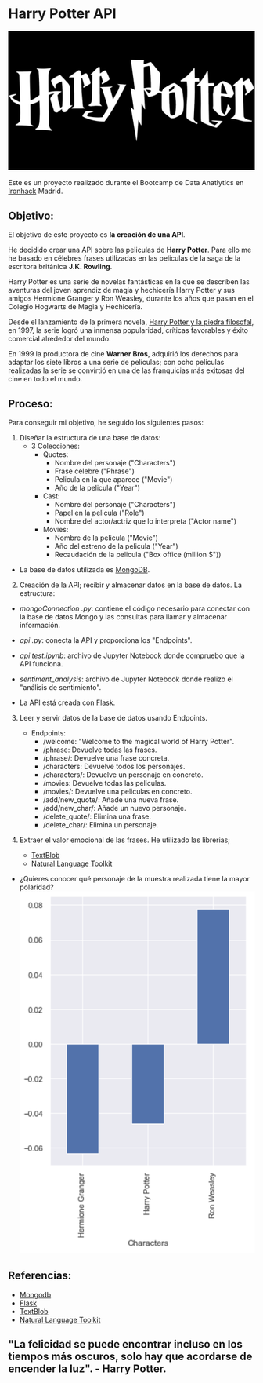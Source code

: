 # Harry Potter API

![HarryPotter](/image/harry_potter.jpg)

Este es un proyecto realizado durante el Bootcamp de Data Anatlytics en [Ironhack](https://www.ironhack.com/es/data-analytics) Madrid.

## Objetivo:

El objetivo de este proyecto es **la creación de una API**.

He decidido crear una API sobre las peliculas de **Harry Potter**. Para ello me he basado en célebres frases utilizadas en las peliculas de la saga de la escritora británica **J.K. Rowling**.

Harry Potter es una serie de novelas fantásticas en la que se describen las aventuras del joven aprendiz de magia y hechicería Harry Potter y sus amigos Hermione Granger y Ron Weasley, durante los años que pasan en el Colegio Hogwarts de Magia y Hechicería. 

Desde el lanzamiento de la primera novela, [Harry Potter y la piedra filosofal](https://es.wikipedia.org/wiki/Harry_Potter_y_la_piedra_filosofal), en 1997, la serie logró una inmensa popularidad, críticas favorables y éxito comercial alrededor del mundo.

En 1999 la productora de cine **Warner Bros**, adquirió los derechos para adaptar los siete libros a una serie de películas; con ocho películas realizadas la serie se convirtió en una de las franquicias más exitosas del cine en todo el mundo.

## Proceso:

Para conseguir mi objetivo, he seguido los siguientes pasos:

1. Diseñar la estructura de una base de datos:
   * 3 Colecciones:
      - Quotes: 
           - Nombre del personaje ("Characters")
           - Frase célebre ("Phrase")
           - Pelicula en la que aparece ("Movie")
           - Año de la pelicula ("Year")
       - Cast:
           - Nombre del personaje ("Characters")
           - Papel en la pelicula ("Role")
           - Nombre del actor/actriz que lo interpreta ("Actor name")
       - Movies:    
           - Nombre de la pelicula ("Movie")
           - Año del estreno de la pelicula ("Year")
           - Recaudación de la pelicula ("Box office (million $"))
  
* La base de datos utilizada es [MongoDB](https://www.mongodb.com/es).
  
2. Creación de la API; recibir y almacenar datos en la base de datos. La estructura:
   
- *mongoConnection .py*: contiene el código necesario para conectar con la base de datos Mongo y las consultas para llamar y almacenar información.

- *api .py*: conecta la API y proporciona los "Endpoints".

- *api test.ipynb*: archivo de Jupyter Notebook donde compruebo que la API funciona.

- *sentiment_analysis*: archivo de Jupyter Notebook donde realizo el "análisis de sentimiento".
   
* La API está creada con [Flask](https://flask.palletsprojects.com/en/1.1.x/).
   
3. Leer y servir datos de la base de datos usando Endpoints.
   
   - Endpoints:
     - /welcome: "Welcome to the magical world of Harry Potter".
     - /phrase: Devuelve todas las frases.
     - /phrase/<phrase>: Devuelve una frase concreta.
     - /characters: Devuelve todos los personajes.
     - /characters/<character>: Devuelve un personaje en concreto.
     - /movies: Devuelve todas las peliculas.
     - /movies/<movie>: Devuelve una peliculas en concreto.
     - /add/new_quote/: Añade una nueva frase.
     - /add/new_char/: Añade un nuevo personaje.
     - /delete_quote/: Elimina una frase.
     - /delete_char/: Elimina un personaje.
   
4. Extraer el valor emocional de las frases. He utilizado las librerias;
   - [TextBlob](https://textblob.readthedocs.io/en/dev/)   
   - [Natural Language Toolkit](https://www.nltk.org/)
  
 - ¿Quieres conocer qué personaje de la muestra realizada tiene la mayor polaridad?
   ![mains](/image/mains.png)
  
## Referencias:

* [Mongodb](https://www.mongodb.com/3)
* [Flask](https://flask.palletsprojects.com/en/1.1.x/)
* [TextBlob](https://textblob.readthedocs.io/en/dev/)   
* [Natural Language Toolkit](https://www.nltk.org/)


## "La felicidad se puede encontrar incluso en los tiempos más oscuros, solo hay que acordarse de encender la luz". - Harry Potter. 
  